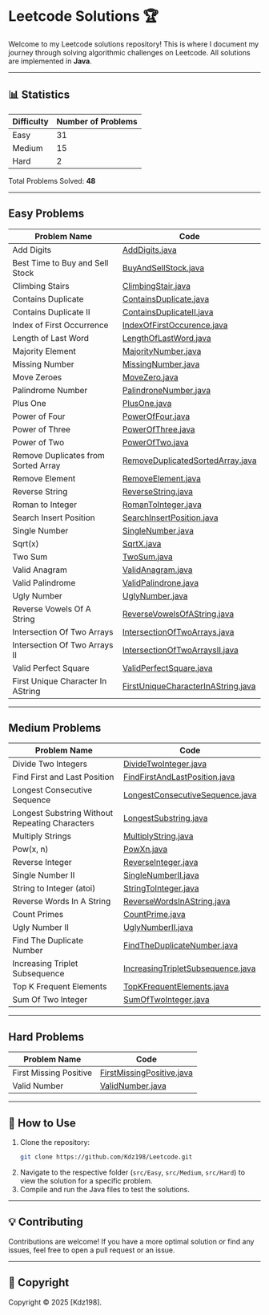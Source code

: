 # Leetcode Solutions 🏆

Welcome to my Leetcode solutions repository! This is where I document my journey through solving algorithmic challenges on Leetcode. All solutions are implemented in **Java**.

---

## 📊 Statistics

| Difficulty | Number of Problems | 
|------------|--------------------|
| Easy       | 31                 | 
| Medium     | 15                 | 
| Hard       | 2                  | 
        
Total Problems Solved: **48**

---

## Easy Problems

| Problem Name                       | Code                                                                          |
|------------------------------------|-------------------------------------------------------------------------------|
| Add Digits                         | [AddDigits.java](src/Easy/AddDigits.java)                                     |
| Best Time to Buy and Sell Stock    | [BuyAndSellStock.java](src/Easy/BuyAndSellStock.java)                         |
| Climbing Stairs                    | [ClimbingStair.java](src/Easy/ClimbingStair.java)                             |
| Contains Duplicate                 | [ContainsDuplicate.java](src/Easy/ContainsDuplicate.java)                     |
| Contains Duplicate II              | [ContainsDuplicateII.java](src/Easy/ContainsDuplicateII.java)                 |
| Index of First Occurrence          | [IndexOfFirstOccurence.java](src/Easy/IndexOfFirstOccurence.java)             |
| Length of Last Word                | [LengthOfLastWord.java](src/Easy/LengthOfLastWord.java)                       |
| Majority Element                   | [MajorityNumber.java](src/Easy/MajorityNumber.java)                           |
| Missing Number                     | [MissingNumber.java](src/Easy/MissingNumber.java)                             |
| Move Zeroes                        | [MoveZero.java](src/Easy/MoveZero.java)                                       |
| Palindrome Number                  | [PalindroneNumber.java](src/Easy/PalindroneNumber.java)                       |
| Plus One                           | [PlusOne.java](src/Easy/PlusOne.java)                                         |
| Power of Four                      | [PowerOfFour.java](src/Easy/PowerOfFour.java)                                 |
| Power of Three                     | [PowerOfThree.java](src/Easy/PowerOfThree.java)                               |
| Power of Two                       | [PowerOfTwo.java](src/Easy/PowerOfTwo.java)                                   |
| Remove Duplicates from Sorted Array | [RemoveDuplicatedSortedArray.java](src/Easy/RemoveDuplicatedSortedArray.java) |
| Remove Element                     | [RemoveElement.java](src/Easy/RemoveElement.java)                             |
| Reverse String                     | [ReverseString.java](src/Easy/ReverseString.java)                             |
| Roman to Integer                   | [RomanToInteger.java](src/Easy/RomanToInteger.java)                           |
| Search Insert Position             | [SearchInsertPosition.java](src/Easy/SearchInsertPosition.java)               |
| Single Number                      | [SingleNumber.java](src/Easy/SingleNumber.java)                               |
| Sqrt(x)                            | [SqrtX.java](src/Easy/SqrtX.java)                                             |
| Two Sum                            | [TwoSum.java](src/Easy/TwoSum.java)                                           |
| Valid Anagram                      | [ValidAnagram.java](src/Easy/ValidAnagram.java)                               |
| Valid Palindrome                   | [ValidPalindrone.java](src/Easy/ValidPalindrone.java)                         |
| Ugly Number                        | [UglyNumber.java](src/Easy/UglyNumber.java)                                   |
| Reverse Vowels Of A String         | [ReverseVowelsOfAString.java](src/Easy/ReverseVowelsOfAString.java)           |
| Intersection Of Two Arrays         | [IntersectionOfTwoArrays.java](src/Easy/IntersectionOfTwoArrays.java)         |
| Intersection Of Two Arrays II      | [IntersectionOfTwoArraysII.java](src/Easy/IntersectionOfTwoArraysII.java)     |
| Valid Perfect Square               | [ValidPerfectSquare.java](src/Easy/ValidPerfectSquare.java)                   |
| First Unique Character In AString  | [FirstUniqueCharacterInAString.java](src/Easy/FirstUniqueCharacterInAString.java)        |
---

## Medium Problems

| Problem Name                                   | Code                                                                          |
|------------------------------------------------|-------------------------------------------------------------------------------|
| Divide Two Integers                            | [DivideTwoInteger.java](src/Medium/DivideTwoInteger.java)                     |
| Find First and Last Position                   | [FindFirstAndLastPosition.java](src/Medium/FindFirstAndLastPosition.java)     |
| Longest Consecutive Sequence                   | [LongestConsecutiveSequence.java](src/Medium/LongestConsecutiveSequence.java) |
| Longest Substring Without Repeating Characters | [LongestSubstring.java](src/Medium/LongestSubstring.java)                     |
| Multiply Strings                               | [MultiplyString.java](src/Medium/MultiplyString.java)                         |
| Pow(x, n)                                      | [PowXn.java](src/Medium/PowXn.java)                                           |
| Reverse Integer                                | [ReverseInteger.java](src/Medium/ReverseInteger.java)                         |
| Single Number II                               | [SingleNumberII.java](src/Medium/SingleNumberII.java)                         |
| String to Integer (atoi)                       | [StringToInteger.java](src/Medium/StringToInteger.java)                       |
| Reverse Words In A String                      | [ReverseWordsInAString.java](src/Medium/ReverseWordsInAString.java)           |
| Count Primes                                   | [CountPrime.java](src/Medium/CountPrime.java)                                 |
| Ugly Number II                                 | [UglyNumberII.java](src/Medium/UglyNumberII.java)                             |
| Find The Duplicate Number                      | [FindTheDuplicateNumber.java](src/Medium/FindTheDuplicateNumber.java)         |
| Increasing Triplet Subsequence                 | [IncreasingTripletSubsequence.java](src/Medium/IncreasingTripletSubsequence.java)         |
| Top K Frequent Elements                        | [TopKFrequentElements.java](src/Medium/TopKFrequentElements.java)         |
| Sum Of Two Integer                             | [SumOfTwoInteger.java](src/Medium/SumOfTwoInteger.java)         |

---

## Hard Problems

| Problem Name                        | Code                                                                                  |
|-------------------------------------|---------------------------------------------------------------------------------------|
| First Missing Positive              | [FirstMissingPositive.java](src/Hard/FirstMissingPositive.java)                       |
| Valid Number                        | [ValidNumber.java](src/Hard/ValidNumber.java)                                         |

---

## 📌 How to Use

1. Clone the repository:
   ```bash
   git clone https://github.com/Kdz198/Leetcode.git
   ```
2. Navigate to the respective folder (`src/Easy`, `src/Medium`, `src/Hard`) to view the solution for a specific problem.
3. Compile and run the Java files to test the solutions.

---

## 💡 Contributing

Contributions are welcome! If you have a more optimal solution or find any issues, feel free to open a pull request or an issue.

---

## 📜 Copyright

Copyright © 2025 [Kdz198].
